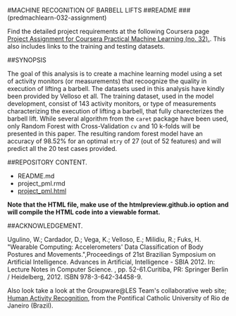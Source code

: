 
#MACHINE RECOGNITION OF BARBELL LIFTS
##README
###(predmachlearn-032-assignment)

Find the detailed project requirements at the following Coursera page [Project Assignment for Coursera Practical Machine Learning (no. 32).](https://class.coursera.org/predmachlearn-032/human_grading/view/courses/975201/assessments/4/submissions). This also includes links to the training and testing datasets.

##SYNOPSIS

The goal of this analysis is to create a machine learning model using a set of activity monitors (or measurements) that recoognize the quality in execution of lifting a barbell. The datasets used in this analysis have kindly been provided by Velloso et all. The training dataset, used in the model development, consist of 143 activity monitors, or type of measurements characterizing the execution of lifting a barbell, that fully charecterizes the barbell lift. While several algorithm from the `caret` package have been used, only Random Forest with Cross-Validation `cv` and 10 k-folds will be presented in this paper. The resulting random forest model have an accuracy of 98.52% for an optimal `mtry` of 27 (out of 52 features) and will predict all the 20 test cases provided.

##REPOSITORY CONTENT.

- README.md
- project_pml.rmd
- [project_pml.html](https://htmlpreview.github.io/?https://github.com/kklarsen/predmachlearn-032-assignment/blob/master/project_pml.html)

**Note that the HTML file, make use of the htmlpreview.github.io option and will compile the HTML code into a viewable format.**

##ACKNOWLEDGEMENT.

Ugulino, W.; Cardador, D.; Vega, K.; Velloso, E.; Milidiu, R.; Fuks, H. "Wearable Computing: Accelerometers' Data Classification of Body Postures and Movements.",Proceedings of 21st Brazilian Symposium on Artificial Intelligence. Advances in Artificial, Intelligence - SBIA 2012. In: Lecture Notes in Computer Science. , pp. 52-61.Curitiba, PR: Springer Berlin / Heidelberg, 2012. ISBN 978-3-642-34458-9.

Also look take a look at the Groupware@LES Team's collaborative web site; [Human Activity Recognition](http://groupware.les.inf.puc-rio.br/har), from the Pontifical Catholic University of Rio de Janeiro (Brazil). 
